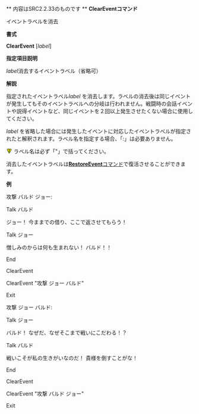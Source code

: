 ** 内容はSRC2.2.33のものです **
**ClearEventコマンド**

イベントラベルを消去

**書式**

**ClearEvent** [*label*]

**指定項目説明**

*label*消去するイベントラベル（省略可）

**解説**

指定されたイベントラベル*label* を消去します。ラベルの消去後は同じイベントが発生してもそのイベントラベルへの分岐は行われません。戦闘時の会話イベントや説得イベントなど、同じイベントを２回以上発生させたくない場合に使用してください。

*label* を省略した場合には発生したイベントに対応したイベントラベルが指定されたと解釈されます。ラベル名を指定する場合、「:」は必要ありません。

![](../images/bm0.gif) ラベル名は必ず「"」で括ってください。

消去したイベントラベルは[**RestoreEvent**コマンド](RestoreEventコマンド.md)で復活させることができます。

**例**

攻撃 バルド ジョー:

Talk バルド

ジョー！ 今ままでの借り、ここで返させてもらう！

Talk ジョー

憎しみのからは何も生まれない！ バルド！！

End

ClearEvent

ClearEvent "攻撃 ジョー バルド"

Exit

攻撃 ジョー バルド:

Talk ジョー

バルド！ なぜだ、なぜそこまで戦いにこだわる！？

Talk バルド

戦いこそが私の生きがいなのだ！ 貴様を倒すことがな！

End

ClearEvent

ClearEvent "攻撃 バルド ジョー"

Exit
